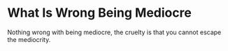 # What Is Wrong Being Mediocre

Nothing wrong with being mediocre, the cruelty is that you cannot escape the mediocrity.


